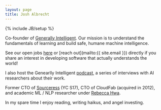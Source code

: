 ```yaml
---
layout: page
title: Josh Albrecht
---
```

{% include JB/setup %}

Co-founder of [Generally Intelligent](https://generallyintelligent.ai/). 
Our mission is to understand the fundamentals of learning and build safe, humane machine intelligence.

See our open jobs [here](https://generally-intelligent.breezy.hr/) or [reach out](mailto:{{ site.email }}) directly if you share an interest in developing software that actually understands the world!

I also host the Genearlly Intelligent [podcast](https://generallyintelligent.ai/), a series of interviews with AI researchers about their work.

Former CTO of [Sourceress](https://techcrunch.com/2017/11/07/sourceress-raises-3-5m-to-find-candidates-that-managers-want-without-realizing-it/) (YC S17), CTO of CloudFab (acquired in 2012), and academic ML / NLP researcher under [Rebecca Hwa](https://people.cs.pitt.edu/~hwa/).

In my spare time I enjoy reading, writing haikus, and angel investing.

